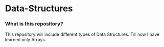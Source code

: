 # Data-Structures

### What is this repository?

This repository will include different types of Data Structures. Till now I have learned only Arrays.
